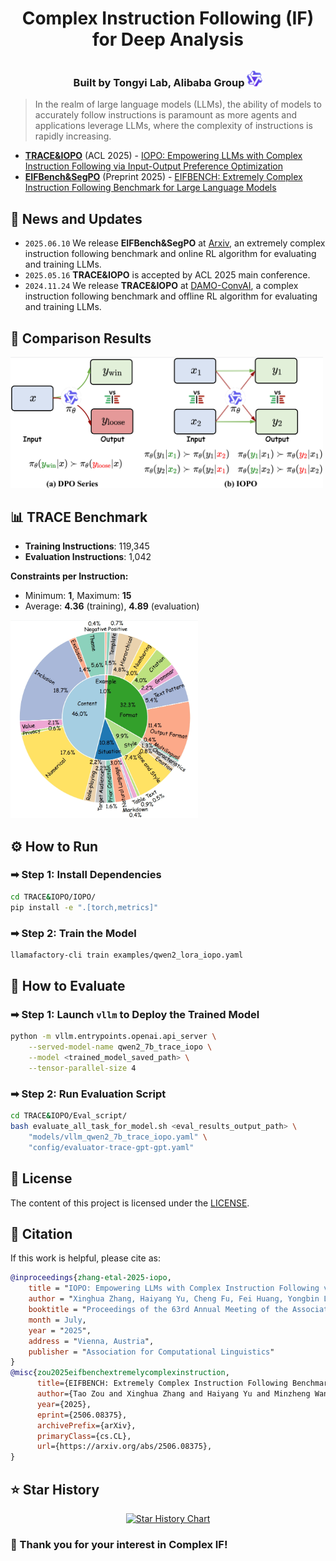 <div align="center">

# **Complex Instruction Following (IF) for Deep Analysis**  

### Built by Tongyi Lab, Alibaba Group <img src="./figs/tongyi.png" width="25px" style="margin-top:10px;">

</div>

> In the realm of large language models (LLMs), the ability of models to accurately follow instructions is paramount as more agents and applications leverage LLMs, where the complexity of instructions is rapidly increasing.

- [**TRACE&IOPO**](TRACE&IOPO) (ACL 2025) - [IOPO: Empowering LLMs with Complex Instruction Following via Input-Output Preference Optimization](https://arxiv.org/pdf/2411.06208)
- [**EIFBench&SegPO**](EIFBench&SegPO) (Preprint 2025) - [EIFBENCH: Extremely Complex Instruction Following Benchmark for Large Language Models](https://arxiv.org/pdf/2506.08375)

## 📜 News and Updates

- `2025.06.10` We release **EIFBench&SegPO** at [Arxiv](https://arxiv.org/pdf/2506.08375), an extremely complex instruction following benchmark and online RL algorithm for evaluating and training LLMs.
- `2025.05.16` **TRACE&IOPO** is accepted by ACL 2025 main conference.
- `2024.11.24` We release **TRACE&IOPO** at [DAMO-ConvAI](https://github.com/AlibabaResearch/DAMO-ConvAI/tree/main/IOPO), a complex instruction following benchmark and offline RL algorithm for evaluating and training LLMs.

## 🔬 Comparison Results  
<img src="figs/intro.png" width="500" alt="Comparison Chart">

## 📊 TRACE Benchmark
- **Training Instructions**: 119,345
- **Evaluation Instructions**: 1,042

**Constraints per Instruction:**  
- Minimum: **1**, Maximum: **15**  
- Average: **4.36** (training), **4.89** (evaluation)  

<img src="figs/trace_test_constraint_type.png" width="300" alt="TRACE Benchmark Statistics">

## ⚙ How to Run

### ➡ Step 1: Install Dependencies
```bash
cd TRACE&IOPO/IOPO/
pip install -e ".[torch,metrics]"
```

### ➡ Step 2: Train the Model
```bash
llamafactory-cli train examples/qwen2_lora_iopo.yaml
```

## 🧪 How to Evaluate

### ➡ Step 1: Launch `vllm` to Deploy the Trained Model
```bash
python -m vllm.entrypoints.openai.api_server \
    --served-model-name qwen2_7b_trace_iopo \
    --model <trained_model_saved_path> \
    --tensor-parallel-size 4
```

### ➡ Step 2: Run Evaluation Script
```bash
cd TRACE&IOPO/Eval_script/
bash evaluate_all_task_for_model.sh <eval_results_output_path> \
    "models/vllm_qwen2_7b_trace_iopo.yaml" \
    "config/evaluator-trace-gpt-gpt.yaml"
```

## 📄 License

The content of this project is licensed under the [LICENSE](LICENSE.txt).  

## 💬 Citation

If this work is helpful, please cite as:

```bibtex
@inproceedings{zhang-etal-2025-iopo,
    title = "IOPO: Empowering LLMs with Complex Instruction Following via Input-Output Preference Optimization",
    author = "Xinghua Zhang, Haiyang Yu, Cheng Fu, Fei Huang, Yongbin Li",
    booktitle = "Proceedings of the 63rd Annual Meeting of the Association for Computational Linguistics (ACL 2025)",
    month = July,
    year = "2025",
    address = "Vienna, Austria",
    publisher = "Association for Computational Linguistics"
}
@misc{zou2025eifbenchextremelycomplexinstruction,
      title={EIFBENCH: Extremely Complex Instruction Following Benchmark for Large Language Models}, 
      author={Tao Zou and Xinghua Zhang and Haiyang Yu and Minzheng Wang and Fei Huang and Yongbin Li},
      year={2025},
      eprint={2506.08375},
      archivePrefix={arXiv},
      primaryClass={cs.CL},
      url={https://arxiv.org/abs/2506.08375}, 
}
```

## ⭐ Star History
<div align="center">

[![Star History Chart](https://api.star-history.com/svg?repos=Tongyi-CCAI/Complex-IF&type=Date)](https://www.star-history.com/#Tongyi-CCAI/Complex-IF&Date)

</div>

### 🎉 Thank you for your interest in **Complex IF**!  
